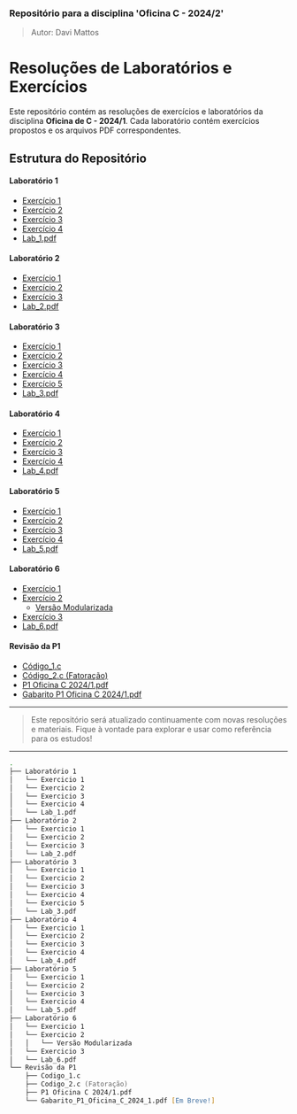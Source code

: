 ### Repositório para a disciplina 'Oficina C - 2024/2'
 >Autor: Davi Mattos

# Resoluções de Laboratórios e Exercícios

Este repositório contém as resoluções de exercícios e laboratórios da disciplina **Oficina de C - 2024/1**. Cada laboratório contém exercícios propostos e os arquivos PDF correspondentes.

## Estrutura do Repositório

#### Laboratório 1
- [Exercício 1](https://github.com/DaviMattos14/Oficina_C_2024-2/tree/main/Lab_1/Exercicio_1)
- [Exercício 2](https://github.com/DaviMattos14/Oficina_C_2024-2/tree/main/Lab_1/Exercicio_2)
- [Exercício 3](https://github.com/DaviMattos14/Oficina_C_2024-2/tree/main/Lab_1/Exercicio_3)
- [Exercício 4](https://github.com/DaviMattos14/Oficina_C_2024-2/tree/main/Lab_1/Exercicio_4)
- [Lab_1.pdf](https://github.com/DaviMattos14/Oficina_C_2024-2/blob/main/Lab_1/Lab1%20Oficina%20C.pdf)

#### Laboratório 2
- [Exercício 1](https://github.com/DaviMattos14/Oficina_C_2024-2/tree/main/Lab_2/Exercicio_1)
- [Exercício 2](https://github.com/DaviMattos14/Oficina_C_2024-2/tree/main/Lab_2/Exercicio_2)
- [Exercício 3](https://github.com/DaviMattos14/Oficina_C_2024-2/tree/main/Lab_2/Exercicio_3)
- [Lab_2.pdf](https://github.com/DaviMattos14/Oficina_C_2024-2/blob/main/Lab_2/Lab2%20OficinaC%202024-1.pdf)

#### Laboratório 3
- [Exercício 1](https://github.com/DaviMattos14/Oficina_C_2024-2/tree/main/Lab_3/Exercicio_1)
- [Exercício 2](https://github.com/DaviMattos14/Oficina_C_2024-2/tree/main/Lab_3/Exercicio_2)
- [Exercício 3](https://github.com/DaviMattos14/Oficina_C_2024-2/tree/main/Lab_3/Exercicio_3)
- [Exercício 4](https://github.com/DaviMattos14/Oficina_C_2024-2/tree/main/Lab_3/Exercicio_4)
- [Exercício 5](https://github.com/DaviMattos14/Oficina_C_2024-2/tree/main/Lab_3/Exercicio_5)
- [Lab_3.pdf](https://github.com/DaviMattos14/Oficina_C_2024-2/blob/main/Lab_3/Lab3%20OficinaC%202024.1.pdf)

#### Laboratório 4
- [Exercício 1](https://github.com/DaviMattos14/Oficina_C_2024-2/tree/main/Lab_4/Exercicio_1)
- [Exercício 2](https://github.com/DaviMattos14/Oficina_C_2024-2/tree/main/Lab_4/Exercicio_2)
- [Exercício 3](https://github.com/DaviMattos14/Oficina_C_2024-2/tree/main/Lab_4/Exercicio_3)
- [Exercício 4](https://github.com/DaviMattos14/Oficina_C_2024-2/tree/main/Lab_4/Exercicio_4)
- [Lab_4.pdf](https://github.com/DaviMattos14/Oficina_C_2024-2/blob/main/Lab_4/Lab4%20OficinaC.pdf)

#### Laboratório 5
- [Exercício 1](https://github.com/DaviMattos14/Oficina_C_2024-2/tree/main/Lab_5/Exercicio_1)
- [Exercício 2](https://github.com/DaviMattos14/Oficina_C_2024-2/tree/main/Lab_5/Exercicio_2)
- [Exercício 3](https://github.com/DaviMattos14/Oficina_C_2024-2/tree/main/Lab_5/Exercicio_3)
- [Exercício 4](https://github.com/DaviMattos14/Oficina_C_2024-2/tree/main/Lab_5/Exercicio_4)
- [Lab_5.pdf](https://github.com/DaviMattos14/Oficina_C_2024-2/blob/main/Lab_5/Lab5%20OficinaC.pdf)

#### Laboratório 6
- [Exercício 1](https://github.com/DaviMattos14/Oficina_C_2024-2/tree/main/Lab_6/Exercicio_1)
- [Exercício 2](https://github.com/DaviMattos14/Oficina_C_2024-2/tree/main/Lab_6/Exercicio_2)
    - [Versão Modularizada](https://github.com/DaviMattos14/Oficina_C_2024-2/tree/main/Lab_6/Exercicio_2/Modularizada)
- [Exercício 3](https://github.com/DaviMattos14/Oficina_C_2024-2/tree/main/Lab_6/Exercicio_3)
- [Lab_6.pdf](https://github.com/DaviMattos14/Oficina_C_2024-2/blob/main/Lab_6/Lab%206%20OficinaC.pdf)


#### Revisão da P1
- [Código_1.c](https://github.com/DaviMattos14/Oficina_C_2024-2/blob/main/Revisao_P1/codigo1.c)
- [Código_2.c (Fatoração)](https://github.com/DaviMattos14/Oficina_C_2024-2/blob/main/Revisao_P1/codigo2.c)
- [P1 Oficina C 2024/1.pdf](https://github.com/DaviMattos14/Oficina_C_2024-2/blob/main/Revisao_P1/OficinaC_P1_2024-1.pdf)
- [Gabarito P1 Oficina C 2024/1.pdf](https://github.com/DaviMattos14/Oficina_C_2024-2/blob/main/Revisao_P1/Gabarito%20P1%20OficinaC%202024.1.pdf)
---
>Este repositório será atualizado continuamente com novas resoluções e materiais. Fique à vontade para explorar e usar como referência para os estudos!
---

```zsh
.
├── Laboratório 1
│   └── Exercicio 1
│   └── Exercicio 2
│   └── Exercicio 3
│   └── Exercicio 4
│   └── Lab_1.pdf
├── Laboratório 2
│   └── Exercicio 1
│   └── Exercicio 2
│   └── Exercicio 3
│   └── Lab_2.pdf
├── Laboratório 3
│   └── Exercicio 1
│   └── Exercicio 2
│   └── Exercicio 3
│   └── Exercicio 4
│   └── Exercicio 5
│   └── Lab_3.pdf
├── Laboratório 4
│   └── Exercicio 1
│   └── Exercicio 2
│   └── Exercicio 3
│   └── Exercicio 4
│   └── Lab_4.pdf
├── Laboratório 5
│   └── Exercicio 1
│   └── Exercicio 2
│   └── Exercicio 3
│   └── Exercicio 4
│   └── Lab_5.pdf
├── Laboratório 6
│   └── Exercicio 1
│   └── Exercicio 2
│   │   └── Versão Modularizada
│   └── Exercicio 3
│   └── Lab_6.pdf
└── Revisão da P1
    ├── Codigo_1.c
    ├── Codigo_2.c (Fatoração)
    ├── P1 Oficina C 2024/1.pdf
    └── Gabarito_P1_Oficina_C_2024_1.pdf [Em Breve!]
    
```



